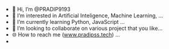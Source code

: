- 👋 Hi, I’m @PRADIP9193
- 👀 I’m interested in Artificial Inteligence, Machine Learning, ...
- 🌱 I’m currently learning Python, JavaScript ...
- 💞️ I’m looking to collaborate on various project that you like...
- 🌐 How to reach me (www.pradipss.tech) ...
- <!---
  PRADIP9193/PRADIP9193 is a ✨ special ✨ repository because its `README.md` (this file) appears on your GitHub profile.
  You can click the Preview link to take a look at your changes.
  --->
